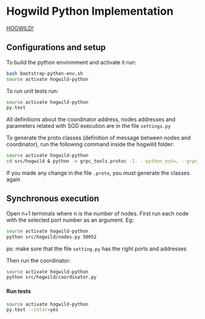 # Hogwild Python Implementation

[HOGWILD!](https://arxiv.org/abs/1106.5730)


## Configurations and setup
To build the python environment and activate it run: 
```bash
bash bootstrap-python-env.sh
source activate hogwild-python
```

To run unit tests run:
```bash
source activate hogwild-python
py.test
```

All definitions about the coordinator address, nodes addresses and parameters related with SGD execution are in the file `settings.py`

To generate the proto classes (definition of message between nodes and coordinator), run the following command inside the hogwild folder:
```bash
source activate hogwild-python
cd src/hogwild & python -m grpc_tools.protoc -I. --python_out=. --grpc_python_out=. hogwild.proto
```
If you made any change in the file `.proto`, you must generate the classes again



## Synchronous execution
Open n+1 terminals where n is the number of nodes. First run each node with the selected port number as an argument. Eg:
```bash
source activate hogwild-python 
python src/hogwild/nodes.py 50052
```
ps: make sure that the file `setting.py` has the right ports and addresses

Then run the coordinator:
```bash
source activate hogwild-python 
python src/hogwild/coordinator.py
```

#### Run tests
```bash
source activate hogwild-python 
py.test --color=yes
```

